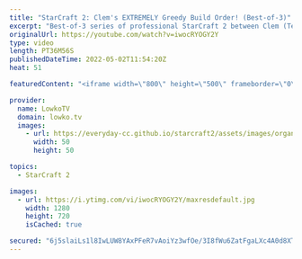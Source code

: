 ```yaml
---
title: "StarCraft 2: Clem's EXTREMELY Greedy Build Order! (Best-of-3)"
excerpt: "Best-of-3 series of professional StarCraft 2 between Clem (Terran) and Rattata (Zerg). While game 1 is a pretty conventional match, Clem decides to go for some crazy strategies in the rest of the series.  Picture of Clem on the thumbnail by TeamLiquid: https://www.teamliquid.com/  Support my work on"
originalUrl: https://youtube.com/watch?v=iwocRYOGY2Y
type: video
length: PT36M56S
publishedDateTime: 2022-05-02T11:54:20Z
heat: 51

featuredContent: "<iframe width=\"800\" height=\"500\" frameborder=\"0\" src=\"https://www.youtube.com/embed/iwocRYOGY2Y\" allow=\"accelerometer; autoplay; encrypted-media; gyroscope; picture-in-picture\" allowfullscreen></iframe>"

provider:
  name: LowkoTV
  domain: lowko.tv
  images:
    - url: https://everyday-cc.github.io/starcraft2/assets/images/organizations/lowko.tv-50x50.jpg
      width: 50
      height: 50

topics:
  - StarCraft 2

images:
  - url: https://i.ytimg.com/vi/iwocRYOGY2Y/maxresdefault.jpg
    width: 1280
    height: 720
    isCached: true

secured: "6j5slaiLs1l8IwLUW8YAxPFeR7vAoiYz3wfOe/3I8fWu6ZatFgaLXc4A0d8XT4FSCxyNQCzQQaXdI9LNLu1nFK+Yq0VKIVVm9TlOt/75gekVdf7BefT83bUJ05+2La3JmL8Kd4/zdjRlGMgHdA+wChzYEodivdN/FXcTZm+smjLOfxWsvJhnM7cQtNFoYhZpUA4CDDB3OSPBJZEvN4+R90MQCnu45iYuPhikNY5IBZx/jbgn1c0FqpzdVkkdQTk0UpF2o7k9N3oWkKwQLEmJs6rFnSSFnlMSXgdPn/hAPZEsrnYeEY+SJLCRoJwlf+6ZjhFAyYkzdkv6O0XWFaj0ypInwaQU7jLofbdAPlHChY9pFgUP/txzOzeyuy2wO6emvR5tq69IYvoI+CcCVoVfOZrqzM7e+NYldimCNqmhJc/Uvzx/r0ddSQPoSSMf72Uh;VDS4BzJweLn01ihuwmWiYA=="
---
```


